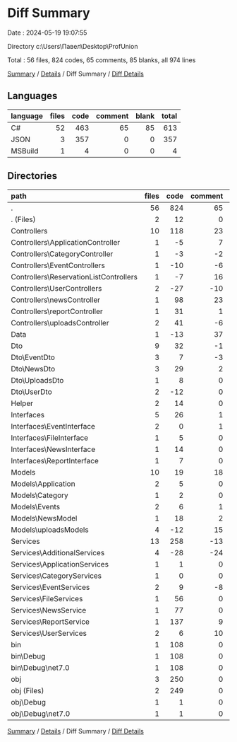 # Diff Summary

Date : 2024-05-19 19:07:55

Directory c:\\Users\\Павел\\Desktop\\ProfUnion

Total : 56 files,  824 codes, 65 comments, 85 blanks, all 974 lines

[Summary](results.md) / [Details](details.md) / Diff Summary / [Diff Details](diff-details.md)

## Languages
| language | files | code | comment | blank | total |
| :--- | ---: | ---: | ---: | ---: | ---: |
| C# | 52 | 463 | 65 | 85 | 613 |
| JSON | 3 | 357 | 0 | 0 | 357 |
| MSBuild | 1 | 4 | 0 | 0 | 4 |

## Directories
| path | files | code | comment | blank | total |
| :--- | ---: | ---: | ---: | ---: | ---: |
| . | 56 | 824 | 65 | 85 | 974 |
| . (Files) | 2 | 12 | 0 | 1 | 13 |
| Controllers | 10 | 118 | 23 | 11 | 152 |
| Controllers\\ApplicationController | 1 | -5 | 7 | -1 | 1 |
| Controllers\\CategoryController | 1 | -3 | -2 | -6 | -11 |
| Controllers\\EventControllers | 1 | -10 | -6 | -7 | -23 |
| Controllers\\ReservationListControllers | 1 | -7 | 16 | -4 | 5 |
| Controllers\\UserControllers | 2 | -27 | -10 | -15 | -52 |
| Controllers\\newsController | 1 | 98 | 23 | 29 | 150 |
| Controllers\\reportController | 1 | 31 | 1 | 5 | 37 |
| Controllers\\uploadsController | 2 | 41 | -6 | 10 | 45 |
| Data | 1 | -13 | 37 | -2 | 22 |
| Dto | 9 | 32 | -1 | 10 | 41 |
| Dto\\EventDto | 3 | 7 | -3 | 5 | 9 |
| Dto\\NewsDto | 3 | 29 | 2 | 4 | 35 |
| Dto\\UploadsDto | 1 | 8 | 0 | 3 | 11 |
| Dto\\UserDto | 2 | -12 | 0 | -2 | -14 |
| Helper | 2 | 14 | 0 | 4 | 18 |
| Interfaces | 5 | 26 | 1 | 7 | 34 |
| Interfaces\\EventInterface | 2 | 0 | 1 | 0 | 1 |
| Interfaces\\FileInterface | 1 | 5 | 0 | 1 | 6 |
| Interfaces\\NewsInterface | 1 | 14 | 0 | 5 | 19 |
| Interfaces\\ReportInterface | 1 | 7 | 0 | 1 | 8 |
| Models | 10 | 19 | 18 | 2 | 39 |
| Models\\Application | 2 | 5 | 0 | 0 | 5 |
| Models\\Category | 1 | 2 | 0 | 1 | 3 |
| Models\\Events | 2 | 6 | 1 | 0 | 7 |
| Models\\NewsModel | 1 | 18 | 2 | 5 | 25 |
| Models\\uploadsModels | 4 | -12 | 15 | -4 | -1 |
| Services | 13 | 258 | -13 | 52 | 297 |
| Services\\AdditionalServices | 4 | -28 | -24 | -8 | -60 |
| Services\\ApplicationServices | 1 | 1 | 0 | 0 | 1 |
| Services\\CategoryServices | 1 | 0 | 0 | 1 | 1 |
| Services\\EventServices | 2 | 9 | -8 | 0 | 1 |
| Services\\FileServices | 1 | 56 | 0 | 17 | 73 |
| Services\\NewsService | 1 | 77 | 0 | 15 | 92 |
| Services\\ReportService | 1 | 137 | 9 | 26 | 172 |
| Services\\UserServices | 2 | 6 | 10 | 1 | 17 |
| bin | 1 | 108 | 0 | 0 | 108 |
| bin\\Debug | 1 | 108 | 0 | 0 | 108 |
| bin\\Debug\\net7.0 | 1 | 108 | 0 | 0 | 108 |
| obj | 3 | 250 | 0 | 0 | 250 |
| obj (Files) | 2 | 249 | 0 | 0 | 249 |
| obj\\Debug | 1 | 1 | 0 | 0 | 1 |
| obj\\Debug\\net7.0 | 1 | 1 | 0 | 0 | 1 |

[Summary](results.md) / [Details](details.md) / Diff Summary / [Diff Details](diff-details.md)